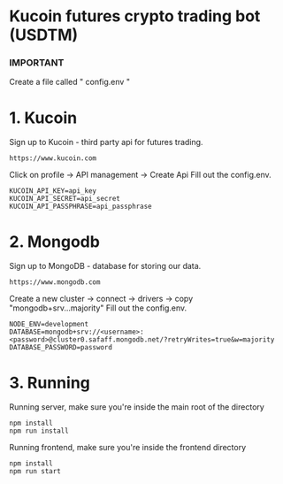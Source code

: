 # Kucoin futures crypto trading bot (USDTM)

### IMPORTANT 
Create a file called " config.env "

# 1. Kucoin
Sign up to Kucoin - third party api for futures trading.
```
https://www.kucoin.com
```
Click on profile -> API management -> Create Api
Fill out the config.env.
```
KUCOIN_API_KEY=api_key
KUCOIN_API_SECRET=api_secret
KUCOIN_API_PASSPHRASE=api_passphrase
```

# 2. Mongodb
Sign up to MongoDB - database for storing our data.
```
https://www.mongodb.com
```
Create a new cluster -> connect -> drivers -> copy "mongodb+srv...majority"
Fill out the config.env.
```
NODE_ENV=development
DATABASE=mongodb+srv://<username>:<password>@cluster0.safaff.mongodb.net/?retryWrites=true&w=majority
DATABASE_PASSWORD=password
```

# 3. Running
Running server, make sure you're inside the main root of the directory
```
npm install
npm run install
```
Running frontend, make sure you're inside the frontend directory
```
npm install
npm run start
```
